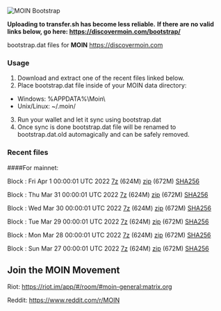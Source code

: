 ![MOIN Bootstrap](https://i.imgur.com/KjM1jMp.jpg)

**Uploading to transfer.sh has become less reliable.**
**If there are no valid links below, go here: https://discovermoin.com/bootstrap/**

bootstrap.dat files for **MOIN** https://discovermoin.com

### Usage

1. Download and extract one of the recent files linked below.
2. Place bootstrap.dat file inside of your MOIN data directory:
 - Windows: %APPDATA%\Moin\
 - Unix/Linux: ~/.moin/
3. Run your wallet and let it sync using bootstrap.dat
4. Once sync is done bootstrap.dat file will be renamed to bootstrap.dat.old automagically and can be safely removed.


### Recent files

####For mainnet:

Block : Fri Apr  1 00:00:01 UTC 2022 [7z](https://transfer.sh/Q8VMNv/bootstrap.dat.20220401.7z) (624M) [zip](https://transfer.sh/JlLdVW/bootstrap.dat.20220401.zip) (672M) [SHA256](https://transfer.sh/qFSFjL/sha256.txt)

Block : Thu Mar 31 00:00:01 UTC 2022 [7z](https://transfer.sh/X0Rca5/bootstrap.dat.20220331.7z) (624M) [zip](https://transfer.sh/qo4rSM/bootstrap.dat.20220331.zip) (672M) [SHA256](https://transfer.sh/6W1cAH/sha256.txt)

Block : Wed Mar 30 00:00:01 UTC 2022 [7z](https://transfer.sh/GKumUz/bootstrap.dat.20220330.7z) (624M) [zip](https://transfer.sh/O5dcaE/bootstrap.dat.20220330.zip) (672M) [SHA256](https://transfer.sh/mLSVYh/sha256.txt)

Block : Tue Mar 29 00:00:01 UTC 2022 [7z](https://transfer.sh/bEfeLg/bootstrap.dat.20220329.7z) (624M) [zip](https://transfer.sh/tvUSsi/bootstrap.dat.20220329.zip) (672M) [SHA256](https://transfer.sh/1fIoFD/sha256.txt)

Block : Mon Mar 28 00:00:01 UTC 2022 [7z](https://transfer.sh/wDWcHh/bootstrap.dat.20220328.7z) (624M) [zip](https://transfer.sh/xQXrUq/bootstrap.dat.20220328.zip) (672M) [SHA256](https://transfer.sh/yqaHGk/sha256.txt)

Block : Sun Mar 27 00:00:01 UTC 2022 [7z](https://transfer.sh/su0NFw/bootstrap.dat.20220327.7z) (624M) [zip](https://transfer.sh/yvJoPb/bootstrap.dat.20220327.zip) (672M) [SHA256](https://transfer.sh/0Nqklp/sha256.txt)

## Join the MOIN Movement

Riot: https://riot.im/app/#/room/#moin-general:matrix.org

Reddit: https://www.reddit.com/r/MOIN
